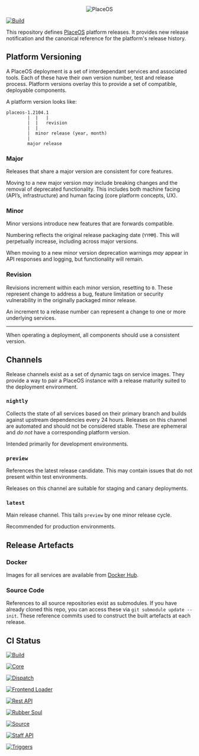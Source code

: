 <p align="center">
  <img src="https://github.com/placeos.png?size=200" alt="PlaceOS" />
</p>

[![Build](https://github.com/PlaceOS/PlaceOS/actions/workflows/build.yml/badge.svg)](https://github.com/PlaceOS/PlaceOS/actions/workflows/build.yml)

This repository defines [PlaceOS](https://place.technology/) platform releases.
It provides new release notification and the canonical reference for the platform's release history.


## Platform Versioning

A PlaceOS deployment is a set of interdependant services and associated tools.
Each of these have their own version number, test and release process.
Platform versions overlay this to provide a set of compatible, deployable components.

A platform version looks like:

    placeos-1.2104.1
            |  |   |
            |  |   revision
            |  |
            |  minor release (year, month)
            |
            major release

### Major
Releases that share a major version are consistent for core features.

Moving to a new major version _may_ include breaking changes and the removal of deprecated functionality.
This includes both machine facing (API’s, infrastructure) and human facing (core platform concepts, UX).

### Minor
Minor versions introduce new features that are forwards compatible.

Numbering reflects the original release packaging date (`YYMM`). This will perpetually increase, including across major versions.

When moving to a new minor version deprecation warnings _may_ appear in API responses and logging, but functionality will remain.

### Revision
Revisions increment within each minor version, resetting to `0`.
These represent change to address a bug, feature limitation or security vulnerability in the originally packaged minor release.

An increment to a release number can represent a change to one or more underlying services.

---

When operating a deployment, all components should use a consistent version.


## Channels

Release channels exist as a set of dynamic tags on service images.
They provide a way to pair a PlaceOS instance with a release maturity suited to the deployment environment.

### `nightly`
Collects the state of all services based on their primary branch and builds against upstream dependencies every 24 hours.
Releases on this channel are automated and should not be considered stable.
These are ephemeral and _do not_ have a corresponding platform version.

Intended primarily for development environments.

### `preview`
References the latest release candidate.
This may contain issues that do not present within test environments.

Releases on this channel are suitable for staging and canary deployments.

### `latest`
Main release channel.
This tails `preview` by one minor release cycle.

Recommended for production environments.


## Release Artefacts

### Docker

Images for all services are available from [Docker Hub](https://hub.docker.com/u/placeos).

### Source Code

References to all source repositories exist as submodules.
If you have already cloned this repo, you can access these via `git submodule update --init`.
These reference commits used to construct the built artefacts at each release.

## CI Status

[![Build](https://img.shields.io/github/workflow/status/PlaceOS/build/CI?label=build&style=flat-square)](https://github.com/PlaceOS/build/actions/workflows/ci.yml)

[![Core](https://img.shields.io/github/workflow/status/PlaceOS/core/CI?label=core&style=flat-square)](https://github.com/PlaceOS/core/actions/workflows/ci.yml)

[![Dispatch](https://img.shields.io/github/workflow/status/PlaceOS/dispatch/CI?label=dispatch&style=flat-square)](https://github.com/PlaceOS/dispatch/actions/workflows/ci.yml)

[![Frontend Loader](https://img.shields.io/github/workflow/status/PlaceOS/frontend-loader/CI?label=frontend-loader&style=flat-square)](https://github.com/PlaceOS/frontend-loader/actions/workflows/ci.yml)

[![Rest API](https://img.shields.io/github/workflow/status/PlaceOS/rest-api/CI?label=rest-api&style=flat-square)](https://github.com/PlaceOS/rest-api/actions/workflows/ci.yml)

[![Rubber Soul](https://img.shields.io/github/workflow/status/PlaceOS/rubber-soul/CI?label=rubber-soul&style=flat-square)](https://github.com/PlaceOS/rubber-soul/actions/workflows/ci.yml)

[![Source](https://img.shields.io/github/workflow/status/PlaceOS/source/CI?label=source&style=flat-square)](https://github.com/PlaceOS/source/actions/workflows/ci.yml)

[![Staff API](https://img.shields.io/github/workflow/status/PlaceOS/staff-api/CI?label=staff-api&style=flat-square)](https://github.com/PlaceOS/staff-api/actions/workflows/ci.yml)

[![Triggers](https://img.shields.io/github/workflow/status/PlaceOS/triggers/CI?label=triggers&style=flat-square)](https://github.com/PlaceOS/triggers/actions/workflows/ci.yml)
